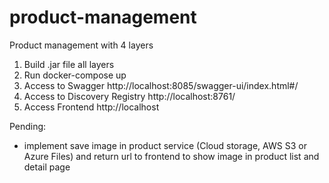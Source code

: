 # product-management
Product management with 4 layers

1. Build .jar file all layers
2. Run docker-compose up
3. Access to Swagger http://localhost:8085/swagger-ui/index.html#/
4. Access to Discovery Registry http://localhost:8761/
4. Access Frontend http://localhost

Pending:
- implement save image in product service (Cloud storage, AWS S3 or Azure Files) and return url to frontend to show image in product list and detail page